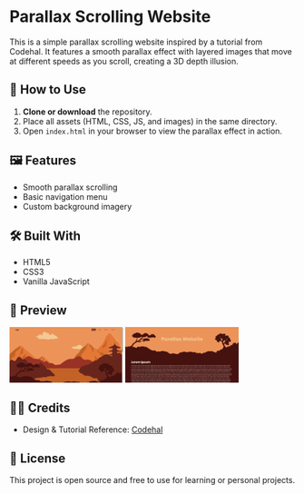 # Parallax Scrolling Website

This is a simple parallax scrolling website inspired by a tutorial from Codehal. It features a smooth parallax effect with layered images that move at different speeds as you scroll, creating a 3D depth illusion.

## 🚀 How to Use

1. **Clone or download** the repository.
2. Place all assets (HTML, CSS, JS, and images) in the same directory.
3. Open `index.html` in your browser to view the parallax effect in action.

## 🖼 Features

-   Smooth parallax scrolling
-   Basic navigation menu
-   Custom background imagery

## 🛠 Built With

-   HTML5
-   CSS3
-   Vanilla JavaScript

## 📸 Preview

<p>
  <img src="images/ss-one.png" alt="Screenshot 1" width="200px" />
  <img src="images/ss-two.png" alt="Screenshot 2" width="200px" />
</p>

## 👨‍💻 Credits

-   Design & Tutorial Reference: [Codehal](https://youtu.be/kmM6mqvnxcs?si=ZfpqIC-TouYRm3uA)

## 📄 License

This project is open source and free to use for learning or personal projects.
